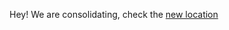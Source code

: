Hey! We are consolidating, check the [new location](https://github.com/transcend-io/examples/tree/master/ruby)

